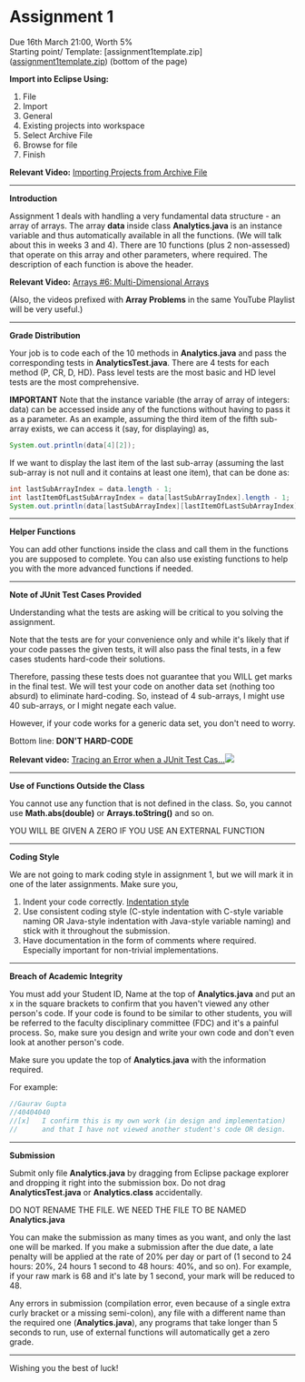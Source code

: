 # Assignment 1

Due 16th March 21:00, Worth 5%  
Starting point/ Template: [assignment1template.zip](<ins>assignment1template.zip</ins>) (bottom of the page)  

**Import into Eclipse Using:**

1. File
2. Import
3. General
4. Existing projects into workspace
5. Select Archive File
6. Browse for file
7. Finish

**Relevant Video:** [Importing Projects from Archive File](https://www.youtube.com/watch?list=PL25sMKw559Gg9xlmLVLkmpS5XZJ-pvCd-&v=enbPj-RvXdE)  

---

**Introduction**

Assignment 1 deals with handling a very fundamental data structure - an array of arrays. The array **data** inside class **Analytics.java** is an instance variable and thus automatically available in all the functions. (We will talk about this in weeks 3 and 4). There are 10 functions (plus 2 non-assessed) that operate on this array and other parameters, where required. The description of each function is above the header.

**Relevant Video:** [Arrays #6: Multi-Dimensional Arrays](https://www.youtube.com/watch?list=PL25sMKw559Gg9xlmLVLkmpS5XZJ-pvCd-&v=TgGm7lScfeA)

(Also, the videos prefixed with **Array Problems** in the same YouTube Playlist will be very useful.)

---

**Grade Distribution**

Your job is to code each of the 10 methods in **Analytics.java** and pass the corresponding tests in **AnalyticsTest.java**. There are 4 tests for each method (P, CR, D, HD). Pass level tests are the most basic and HD level tests are the most comprehensive.

**IMPORTANT** Note that the instance variable (the array of array of integers: data) can be accessed inside any of the functions without having to pass it as a parameter. As an example, assuming the third item of the fifth sub-array exists, we can access it (say, for displaying) as,

```java
System.out.println(data[4][2]);
```

If we want to display the last item of the last sub-array (assuming the last sub-array is not null and it contains at least one item), that can be done as:

```java
int lastSubArrayIndex = data.length - 1;
int lastItemOfLastSubArrayIndex = data[lastSubArrayIndex].length - 1;
System.out.println(data[lastSubArrayIndex][lastItemOfLastSubArrayIndex]);
```

---

**Helper Functions**

You can add other functions inside the class and call them in the functions you are supposed to complete. You can also use existing functions to help you with the more advanced functions if needed.

---

**Note of JUnit Test Cases Provided**

Understanding what the tests are asking will be critical to you solving the assignment.

Note that the tests are for your convenience only and while it's likely that if your code passes the given tests, it will also pass the final tests, in a few cases students hard-code their solutions.

Therefore, passing these tests does not guarantee that you WILL get marks in the final test. We will test your code on another data set (nothing too absurd) to eliminate hard-coding. So, instead of 4 sub-arrays, I might use 40 sub-arrays, or I might negate each value.

However, if your code works for a generic data set, you don't need to worry.

Bottom line: **DON'T HARD-CODE**

**Relevant video:** [Tracing an Error when a JUnit Test Cas…](https://www.youtube.com/watch?list=PL25sMKw559Gg9xlmLVLkmpS5XZJ-pvCd-&v=ySeBxF-LtH4)![](Aspose.Words.d6cbeacc-fee8-49f7-a51e-c2cb16acdf1d.003.png) 

---

**Use of Functions Outside the Class**

You cannot use any function that is not defined in the class. So, you cannot use **Math.abs(double)** or **Arrays.toString()** and so on.

YOU WILL BE GIVEN A ZERO IF YOU USE AN EXTERNAL FUNCTION

---

**Coding Style**

We are not going to mark coding style in assignment 1, but we will mark it in one of the later assignments. Make sure you,

1. Indent your code correctly. [Indentation style](https://en.wikipedia.org/wiki/Indentation_style)
2. Use consistent coding style (C-style indentation with C-style variable naming OR Java-style indentation with Java-style variable naming) and stick with it throughout the submission.
3. Have documentation in the form of comments where required. Especially important for non-trivial implementations.

---

**Breach of Academic Integrity**

You must add your Student ID, Name at the top of **Analytics.java** and put an x in the square brackets to confirm that you haven't viewed any other person's code. If your code is found to be similar to other students, you will be referred to the faculty disciplinary committee (FDC) and it's a painful process. So, make sure you design and write your own code and don't even look at another person's code.

Make sure you update the top of **Analytics.java** with the information required.

For example:

```java
//Gaurav Gupta
//40404040
//[x]   I confirm this is my own work (in design and implementation) 
//      and that I have not viewed another student's code OR design.
```

---

**Submission**

Submit only file **Analytics.java** by dragging from Eclipse package explorer and dropping it right into the submission box. Do not drag **AnalyticsTest.java** or **Analytics.class** accidentally.

DO NOT RENAME THE FILE. WE NEED THE FILE TO BE NAMED **Analytics.java**

You can make the submission as many times as you want, and only the last one will be marked. If you make a submission after the due date, a late penalty will be applied at the rate of 20% per day or part of (1 second to 24 hours: 20%, 24 hours 1 second to 48 hours: 40%, and so on). For example, if your raw mark is 68 and it's late by 1 second, your mark will be reduced to 48.

Any errors in submission (compilation error, even because of a single extra curly bracket or a missing semi-colon), any file with a different name than the required one (**Analytics.java**), any programs that take longer than 5 seconds to run, use of external functions will automatically get a zero grade.

---

Wishing you the best of luck! 
